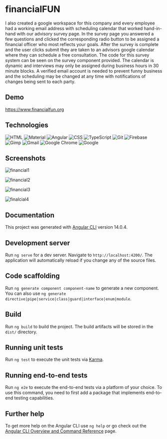 # financialFUN 

I also created a google workspace for this company and every employee had a working email address with scheduling calendar that worked hand-in-hand with our advisory survey page. 
In the survey page you answered a few questions and clicked the corresponding radio button to be assigned a financial officer 
who most reflects your goals. After the survey is complete and the user clicks submit they are taken to an advisors google calendar 
where they can schedule a free consultation. The code for this survey system can be seen on the survey component provided. 
The calendar is dynamic and interviews may only be assigned during business hours in 30 minute blocks. 
A verified email account is needed to prevent funny business and the scheduling may be changed at any time with notifications of 
changes being sent to each party.


## Demo

https://www.financialfun.org


## Technologies


![HTML](https://img.shields.io/badge/HTML-239120?style=for-the-badge&logo=html5&logoColor=white)
![Material](https://img.shields.io/badge/Material--UI-0081CB?style=for-the-badge&logo=material-ui&logoColor=white)
![Angular](https://img.shields.io/badge/Angular-DD0031?style=for-the-badge&logo=angular&logoColor=white)
![CSS](https://img.shields.io/badge/CSS-239120?&style=for-the-badge&logo=css3&logoColor=white)
![TypeScript](https://img.shields.io/badge/TypeScript-007ACC?style=for-the-badge&logo=typescript&logoColor=white)
![Git](https://img.shields.io/badge/GIT-E44C30?style=for-the-badge&logo=git&logoColor=white)
![Firebase](https://img.shields.io/badge/firebase-%23039BE5.svg?style=for-the-badge&logo=firebase)
![Gimp](https://img.shields.io/badge/Gimp-657D8B?style=for-the-badge&logo=gimp&logoColor=FFFFFF)
![Gmail](https://img.shields.io/badge/Gmail-D14836?style=for-the-badge&logo=gmail&logoColor=white)
![Google Chrome](https://img.shields.io/badge/Google%20Chrome-4285F4?style=for-the-badge&logo=GoogleChrome&logoColor=white)
![Google](https://img.shields.io/badge/google-4285F4?style=for-the-badge&logo=google&logoColor=white)
## Screenshots


![financial1](https://user-images.githubusercontent.com/48900828/204436561-ed2f92ab-c8e0-4b1b-854b-393c57e1ec72.PNG)

![financial2](https://user-images.githubusercontent.com/48900828/204436572-172f5855-cad0-41ba-a0a8-7897ac9eb3a6.PNG)

![financial3](https://user-images.githubusercontent.com/48900828/204436578-1d12e251-ad02-4991-b003-42438d818a4f.PNG)

![finalcial4](https://user-images.githubusercontent.com/48900828/204436589-a42826c1-b497-4769-bb89-59b5d9fc4780.PNG)

## Documentation


This project was generated with [Angular CLI](https://github.com/angular/angular-cli) version 14.0.4.

## Development server

Run `ng serve` for a dev server. Navigate to `http://localhost:4200/`. The application will automatically reload if you change any of the source files.

## Code scaffolding

Run `ng generate component component-name` to generate a new component. You can also use `ng generate directive|pipe|service|class|guard|interface|enum|module`.

## Build

Run `ng build` to build the project. The build artifacts will be stored in the `dist/` directory.

## Running unit tests

Run `ng test` to execute the unit tests via [Karma](https://karma-runner.github.io).

## Running end-to-end tests

Run `ng e2e` to execute the end-to-end tests via a platform of your choice. To use this command, you need to first add a package that implements end-to-end testing capabilities.

## Further help

To get more help on the Angular CLI use `ng help` or go check out the [Angular CLI Overview and Command Reference](https://angular.io/cli) page.
